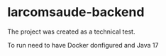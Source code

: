 # larcomsaude-backend

The project was created as a technical test.

To run need to have Docker donfigured and Java 17
